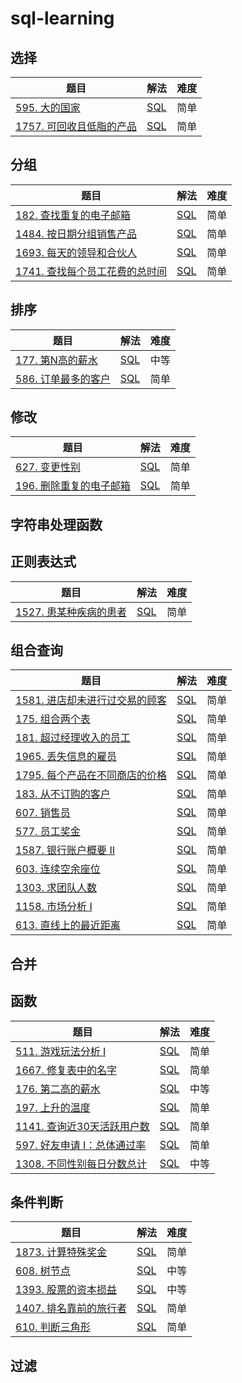 # sql-learning

## 选择

| 题目                                                         | 解法                        | 难度 |
| ------------------------------------------------------------ | --------------------------- | ---- |
| [595. 大的国家](https://leetcode.cn/problems/big-countries/) | [SQL](choose/big-countries.md) | 简单     |
| [1757. 可回收且低脂的产品](https://leetcode.cn/problems/recyclable-and-low-fat-products/) |        [SQL](choose/recyclable-and-low-fat-products.md) |  简单   |

## 分组
| 题目                                                         | 解法                                | 难度 |
| ------------------------------------------------------------ | ----------------------------------- | ---- |
| [182. 查找重复的电子邮箱](https://leetcode.cn/problems/duplicate-emails/) | [SQL](group/duplicate-emails.md) |  简单    |
| [1484. 按日期分组销售产品](https://leetcode.cn/problems/group-sold-products-by-the-date/) | [SQL](group/group-sold-products-by-the-date.md) |  简单    |
| [1693. 每天的领导和合伙人](https://leetcode.cn/problems/daily-leads-and-partners/) | [SQL](group/daily-leads-and-partners.md) |  简单    |
| [1741. 查找每个员工花费的总时间](https://leetcode.cn/problems/find-total-time-spent-by-each-employee/) | [SQL](group/find-total-time-spent-by-each-employee.md) |  简单    |


## 排序

| 题目                                                         | 解法                                | 难度 |
| ------------------------------------------------------------ | ----------------------------------- | ---- |
| [177. 第N高的薪水](https://leetcode.cn/problems/nth-highest-salary/) | [SQL](sort/nth-highest-salary.md) |  中等    |
| [586. 订单最多的客户](https://leetcode.cn/problems/customer-placing-the-largest-number-of-orders/submissions/) | [SQL](sort/customer-placing-the-largest-number-of-orders.md) |  简单   |

## 修改
| 题目                                                         | 解法                                | 难度 |
| ------------------------------------------------------------ | ----------------------------------- | ---- |
| [627. 变更性别](https://leetcode.cn/problems/swap-salary/) | [SQL](update/swap-salary.md) |  简单    |
| [196. 删除重复的电子邮箱](https://leetcode.cn/problems/delete-duplicate-emails/) | [SQL](update/delete-duplicate-emails.md) |  简单    |

## 字符串处理函数


## 正则表达式

| 题目                                                         | 解法                                | 难度 |
| ------------------------------------------------------------ | ----------------------------------- | ---- |
| [1527. 患某种疾病的患者](https://leetcode.cn/problems/patients-with-a-condition/) | [SQL](regexp/patients-with-a-condition.md) |  简单    |

## 组合查询
| 题目                                                         | 解法                                | 难度 |
| ------------------------------------------------------------ | ----------------------------------- | ---- |
| [1581. 进店却未进行过交易的顾客](https://leetcode.cn/problems/customer-who-visited-but-did-not-make-any-transactions/) | [SQL](join/customer-who-visited-but-did-not-make-any-transactions.md) |  简单    |
| [175. 组合两个表](https://leetcode.cn/problems/combine-two-tables/) | [SQL](join/combine-two-tables.md) |  简单    |
| [181. 超过经理收入的员工](https://leetcode.cn/problems/employees-earning-more-than-their-managers/) | [SQL](join/employees-earning-more-than-their-managers.md) |  简单    |
| [1965. 丢失信息的雇员](https://leetcode.cn/problems/employees-with-missing-information/) | [SQL](join/employees-with-missing-information.md) |  简单    |
| [1795. 每个产品在不同商店的价格](https://leetcode.cn/problems/rearrange-products-table/) | [SQL](join/rearrange-products-table.md) |  简单    |
| [183. 从不订购的客户](https://leetcode.cn/problems/customers-who-never-order/) | [SQL](join/customers-who-never-order.md) |  简单    |
| [607. 销售员](https://leetcode.cn/problems/sales-person/) | [SQL](join/sales-person.md) |  简单    |
| [577. 员工奖金](https://leetcode.cn/problems/employee-bonus/) | [SQL](join/employee-bonus.md) |  简单    |
| [1587. 银行账户概要 II](https://leetcode.cn/problems/bank-account-summary-ii/) | [SQL](join/bank-account-summary-ii.md) |  简单    |
| [603. 连续空余座位](https://leetcode.cn/problems/consecutive-available-seats/) | [SQL](join/consecutive-available-seats.md) |  简单    |
| [1303. 求团队人数](https://leetcode.cn/problems/find-the-team-size/) | [SQL](join/find-the-team-size.md) |  简单    |
| [1158. 市场分析 I](https://leetcode.cn/problems/market-analysis-i/) | [SQL](join/market-analysis-i.md) |  简单    |
| [613. 直线上的最近距离](https://leetcode.cn/problems/shortest-distance-in-a-line/) | [SQL](join/shortest-distance-in-a-line.md) |  简单    |

## 合并

## 函数
| 题目                                                         | 解法                              | 难度 |
| ------------------------------------------------------------ | --------------------------------- | ---- |
| [511. 游戏玩法分析 I](https://leetcode.cn/problems/game-play-analysis-i/) | [SQL](function/game-play-analysis-i.md) | 简单     |
| [1667. 修复表中的名字](https://leetcode.cn/problems/fix-names-in-a-table/) | [SQL](function/submissions.md) | 简单     |
| [176. 第二高的薪水](https://leetcode.cn/problems/second-highest-salary/) | [SQL](function/second-highest-salary.md) | 中等     |
| [197. 上升的温度](https://leetcode.cn/problems/rising-temperature/) | [SQL](function/rising-temperature.md) | 简单     |
| [1141. 查询近30天活跃用户数](https://leetcode.cn/problems/user-activity-for-the-past-30-days-i/) | [SQL](function/user-activity-for-the-past-30-days-i.md) | 简单     |
| [597. 好友申请 I：总体通过率](https://leetcode.cn/problems/friend-requests-i-overall-acceptance-rate/submissions/) | [SQL](function/friend-requests-i-overall-acceptance-rate.md) | 简单     |
| [1308. 不同性别每日分数总计](https://leetcode.cn/problems/running-total-for-different-genders/) | [SQL](function/running-total-for-different-genders.md) | 中等     |

## 条件判断
| 题目                                                         | 解法                                | 难度 |
| ------------------------------------------------------------ | ----------------------------------- | ---- |
| [1873. 计算特殊奖金](https://leetcode.cn/problems/calculate-special-bonus/submissions/) | [SQL](condition/calculate-special-bonus.md) |  简单    |
| [608. 树节点](https://leetcode.cn/problems/tree-node/) | [SQL](condition/tree-node.md) |  中等    |
| [1393. 股票的资本损益](https://leetcode.cn/problems/capital-gainloss/) | [SQL](condition/capital-gainloss.md) |  中等    |
| [1407. 排名靠前的旅行者](https://leetcode.cn/problems/top-travellers/) | [SQL](condition/top-travellers.md) |  简单    |
| [610. 判断三角形](https://leetcode.cn/problems/triangle-judgement/) | [SQL](condition/triangle-judgement.md) |  简单    |

## 过滤


